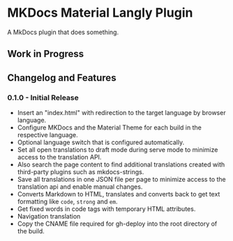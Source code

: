 # MKDocs Material Langly Plugin

A MkDocs plugin that does something.

## Work in Progress

## Changelog and Features

### 0.1.0 - Initial Release
  
- Insert an "index.html" with redirection to the target language by browser language.
- Configure MKDocs and the Material Theme for each build in the respective language.
- Optional language switch that is configured automatically.
- Set all open translations to draft mode during serve mode to minimize access to the translation API.
- Also search the page content to find additional translations created with third-party plugins such as mkdocs-strings.
- Save all translations in one JSON file per page to minimize access to the translation api and enable manual changes.
- Converts Markdown to HTML, translates and converts back to get text formatting like `code`, `strong` and `em`.
- Get fixed words in code tags with temporary HTML attributes.
- Navigation translation
- Copy the CNAME file required for gh-deploy into the root directory of the build.